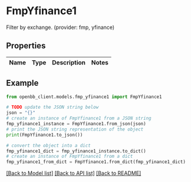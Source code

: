 # FmpYfinance1

Filter by exchange. (provider: fmp, yfinance)

## Properties

Name | Type | Description | Notes
------------ | ------------- | ------------- | -------------

## Example

```python
from openbb_client.models.fmp_yfinance1 import FmpYfinance1

# TODO update the JSON string below
json = "{}"
# create an instance of FmpYfinance1 from a JSON string
fmp_yfinance1_instance = FmpYfinance1.from_json(json)
# print the JSON string representation of the object
print(FmpYfinance1.to_json())

# convert the object into a dict
fmp_yfinance1_dict = fmp_yfinance1_instance.to_dict()
# create an instance of FmpYfinance1 from a dict
fmp_yfinance1_from_dict = FmpYfinance1.from_dict(fmp_yfinance1_dict)
```
[[Back to Model list]](../README.md#documentation-for-models) [[Back to API list]](../README.md#documentation-for-api-endpoints) [[Back to README]](../README.md)


